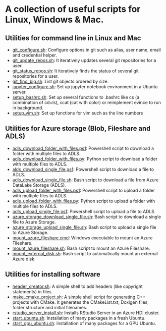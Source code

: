 # A collection of useful scripts for Linux, Windows & Mac.

## Utilities for command line in Linux and Mac

* [git_configure.sh](git_configure.sh): Configure options in git such as alias, user name, email and credential helper.
* [git_update_repos.sh](git_update_repos.sh): It iteratively updates several git repositories for a user.
* [git_status_repos.sh](git_status_repos.sh): It iteratively finds the status of several git repositories for a user. 
* [git_find_big.sh](git_find_big.sh): List git objects ordered by size.
* [jupyter_configure.sh](jupyter_configure.sh): Set up jupyter notebook environment in a Ubuntu server.
* [setup_bashrc.sh](setup_bashrc.sh): Set up several functions to .bashrc like cs (a combination of cd+ls), ccat (cat with color) or reimplement evince to run in background.
* [setup_vim.sh](setup_vim.sh): Set up functions for vim such as the line numbers

## Utilities for Azure storage (Blob, Fileshare and ADLS)

* [adls_download_folder_with_files.ps1](adls_download_folder_with_files.ps1): Powershell script to download a folder with multiple files to ADLS.
* [adls_download_folder_with_files.py](adls_download_folder_with_files.py): Python script to download a folder with multiple files to ADLS.
* [alds_download_single_file.ps1](alds_download_single_file.ps1): Powershell script to download a file to ADLS.
* [adls_download_single_file.sh](adls_download_single_file.sh): Bash script to download a file from Azure DataLake Storage (ADLS). 
* [adls_upload_folder_with_files.ps1](adls_upload_folder_with_files.ps1): Powershell script to upload a folder with multiple files to ADLS.
* [adls_upload_folder_with_files.py](adls_upload_folder_with_files.py): Python script to upload a folder with multiple files to ADLS.
* [adls_upload_single_file.ps1](adls_upload_single_file.ps1): Powershell script to upload a file to ADLS.
* [azure_storage_download_single_file.sh](azure_storage_download_single_file.sh): Bash script to download a single file to Azure Storage.
* [azure_storage_upload_single_file.sh](azure_storage_upload_single_file.sh): Bash script to upload a single file to Azure Storage.
* [mount_azure_fileshare.cmd](mount_azure_fileshare.cmd): Windows executable to mount an Azure Fileshare.
* [mount_azure_fileshare.sh](mount_azure_fileshare.sh): Bash script to mount an Azure Fileshare.
* [mount_external_disk.sh](mount_external_disk.sh): Bash script to automatically mount an external Azure disk.

## Utilities for installing software

* [header_creator.sh](header_creator.sh): A simple shell to add headers (like copyright statements) in files.
* [make_cmake_project.sh](make_cmake_project.sh): A simple shell script for generating C++ projects with CMake. It generates the CMakeList.txt, Doxigen files, folder structure and initial filenames.
* [rstudio_server_install.sh](rstudio_server_install.sh): Installs RStudio Server in an Azure HDI cluster.
* [start_ubuntu.sh](start_ubuntu.sh): Installation of many packages in a fresh Ubuntu.
* [start_gpu_ubuntu.sh](start_gpu_ubuntu.sh): Installation of many packages for a GPU Ubuntu. 

